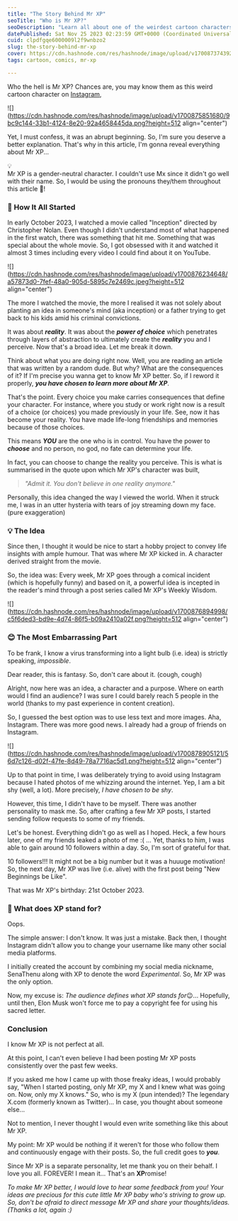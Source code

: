 ```yaml
---
title: "The Story Behind Mr XP"
seoTitle: "Who is Mr XP?"
seoDescription: "Learn all about one of the weirdest cartoon characters on Instagram..."
datePublished: Sat Nov 25 2023 02:23:59 GMT+0000 (Coordinated Universal Time)
cuid: clpdfgqe6000009l2f9wnbzo2
slug: the-story-behind-mr-xp
cover: https://cdn.hashnode.com/res/hashnode/image/upload/v1700873743922/b6251d14-b72c-4e6a-992f-a3c663c83b2c.png
tags: cartoon, comics, mr-xp

---
```


Who the hell is Mr XP? Chances are, you may know them as this weird cartoon character on [Instagram](https://www.instagram.com/senathenu_xp/),

![](https://cdn.hashnode.com/res/hashnode/image/upload/v1700875851680/9bc9c144-33b1-4124-8e20-92a4658445da.png?height=512 align="center")

Yet, I must confess, it was an abrupt beginning. So, I'm sure you deserve a better explanation. That's why in this article, I'm gonna reveal everything about Mr XP...

<div data-node-type="callout">
<div data-node-type="callout-emoji">💡</div>
<div data-node-type="callout-text">Mr XP is a gender-neutral character. I couldn't use Mx since it didn't go well with their name. So, I would be using the pronouns they/them throughout this article 🙌!</div>
</div>

### 💫 How It All Started

In early October 2023, I watched a movie called "Inception" directed by Christopher Nolan. Even though I didn't understand most of what happened in the first watch, there was something that hit me. Something that was special about the whole movie. So, I got obsessed with it and watched it almost 3 times including every video I could find about it on YouTube.

![](https://cdn.hashnode.com/res/hashnode/image/upload/v1700876234648/a57873d0-7fef-48a0-905d-5895c7e2469c.jpeg?height=512 align="center")

The more I watched the movie, the more I realised it was not solely about planting an idea in someone's mind (aka inception) or a father trying to get back to his kids amid his criminal convictions.

It was about ***reality***. It was about the ***power of choice*** which penetrates through layers of abstraction to ultimately create the ***reality*** you and I perceive. Now that's a broad idea. Let me break it down.

Think about what you are doing right now. Well, you are reading an article that was written by a random dude. But why? What are the consequences of it? If I'm precise you wanna get to know Mr XP better. So, if I reword it properly, ***you have chosen to learn more about Mr XP***.

That's the point. Every choice you make carries consequences that define your character. For instance, where you study or work right now is a result of a choice (or choices) you made previously in your life. See, now it has become your reality. You have made life-long friendships and memories because of those choices.

This means ***YOU*** are the one who is in control. You have the power to ***choose*** and no person, no god, no fate can determine your life.

In fact, you can choose to change the reality you perceive. This is what is summarised in the quote upon which Mr XP's character was built,

> *"Admit it. You don't believe in one reality anymore."*

Personally, this idea changed the way I viewed the world. When it struck me, I was in an utter hysteria with tears of joy streaming down my face. (pure exaggeration)

### 💡 The Idea

Since then, I thought it would be nice to start a hobby project to convey life insights with ample humour. That was where Mr XP kicked in. A character derived straight from the movie.

So, the idea was: Every week, Mr XP goes through a comical incident (which is hopefully funny) and based on it, a powerful idea is incepted in the reader's mind through a post series called Mr XP's Weekly Wisdom.

![](https://cdn.hashnode.com/res/hashnode/image/upload/v1700876894998/c5f6ded3-bd9e-4d74-86f5-b09a2410a02f.png?height=512 align="center")

### 😊 The Most Embarrassing Part

To be frank, I know a virus transforming into a light bulb (i.e. idea) is strictly speaking, *impossible*.

Dear reader, this is fantasy. So, don't care about it. (cough, cough)

Alright, now here was an idea, a character and a purpose. Where on earth would I find an audience? I was sure I could barely reach 5 people in the world (thanks to my past experience in content creation).

So, I guessed the best option was to use less text and more images. Aha, Instagram. There was more good news. I already had a group of friends on Instagram.

![](https://cdn.hashnode.com/res/hashnode/image/upload/v1700878905121/56d7c126-d02f-47fe-8d49-78a7716ac5d1.png?height=512 align="center")

Up to that point in time, I was deliberately trying to avoid using Instagram because I hated photos of me whizzing around the internet. Yep, I am a bit shy (well, a lot). More precisely, *I have chosen to be shy*.

However, this time, I didn't have to be myself. There was another personality to mask me. So, after crafting a few Mr XP posts, I started sending follow requests to some of my friends.

Let's be honest. Everything didn't go as well as I hoped. Heck, a few hours later, one of my friends leaked a photo of me :( ... Yet, thanks to him, I was able to gain around 10 followers within a day. So, I'm sort of grateful for that.

10 followers!!! It might not be a big number but it was a huuuge motivation! So, the next day, Mr XP was live (i.e. alive) with the first post being "New Beginnings be Like".

That was Mr XP's birthday: 21st October 2023.

### 🤔 What does XP stand for?

Oops.

The simple answer: I don't know. It was just a mistake. Back then, I thought Instagram didn't allow you to change your username like many other social media platforms.

I initially created the account by combining my social media nickname, SenaThenu along with XP to denote the word *Experimental*. So, Mr XP was the only option.

Now, my excuse is: *The audience defines what XP stands for*😉... Hopefully, until then, Elon Musk won't force me to pay a copyright fee for using his sacred letter.

### Conclusion

I know Mr XP is not perfect at all.

At this point, I can't even believe I had been posting Mr XP posts consistently over the past few weeks.

If you asked me how I came up with those freaky ideas, I would probably say, "When I started posting, only Mr XP, my X and I knew what was going on. Now, only my X knows." So, who is my X (pun intended)? The legendary X.com (formerly known as Twitter)... In case, you thought about someone else...

Not to mention, I never thought I would even write something like this about Mr XP.

My point: Mr XP would be nothing if it weren't for those who follow them and continuously engage with their posts. So, the full credit goes to ***you***.

Since Mr XP is a separate personality, let me thank you on their behalf. I love you all. FOREVER! I mean it... That's an **XP**romise!

*To make Mr XP better, I would love to hear some feedback from you! Your ideas are precious for this cute little Mr XP baby who's striving to grow up. So, don't be afraid to direct message Mr XP and share your thoughts/ideas. (Thanks a lot, again :)*
